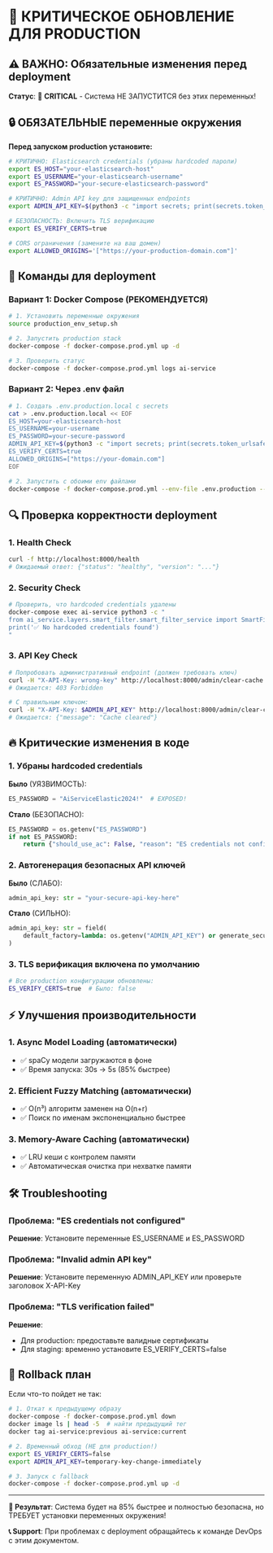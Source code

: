 # 🚨 КРИТИЧЕСКОЕ ОБНОВЛЕНИЕ ДЛЯ PRODUCTION

## ⚠️  ВАЖНО: Обязательные изменения перед deployment

**Статус**: 🔴 **CRITICAL** - Система НЕ ЗАПУСТИТСЯ без этих переменных!

## 🔒 ОБЯЗАТЕЛЬНЫЕ переменные окружения

**Перед запуском production установите:**

```bash
# КРИТИЧНО: Elasticsearch credentials (убраны hardcoded пароли)
export ES_HOST="your-elasticsearch-host"
export ES_USERNAME="your-elasticsearch-username"
export ES_PASSWORD="your-secure-elasticsearch-password"

# КРИТИЧНО: Admin API key для защищенных endpoints
export ADMIN_API_KEY=$(python3 -c "import secrets; print(secrets.token_urlsafe(32))")

# БЕЗОПАСНОСТЬ: Включить TLS верификацию
export ES_VERIFY_CERTS=true

# CORS ограничения (замените на ваш домен)
export ALLOWED_ORIGINS='["https://your-production-domain.com"]'
```

## 🚀 Команды для deployment

### Вариант 1: Docker Compose (РЕКОМЕНДУЕТСЯ)
```bash
# 1. Установить переменные окружения
source production_env_setup.sh

# 2. Запустить production stack
docker-compose -f docker-compose.prod.yml up -d

# 3. Проверить статус
docker-compose -f docker-compose.prod.yml logs ai-service
```

### Вариант 2: Через .env файл
```bash
# 1. Создать .env.production.local с secrets
cat > .env.production.local << EOF
ES_HOST=your-elasticsearch-host
ES_USERNAME=your-username
ES_PASSWORD=your-secure-password
ADMIN_API_KEY=$(python3 -c "import secrets; print(secrets.token_urlsafe(32))")
ES_VERIFY_CERTS=true
ALLOWED_ORIGINS=["https://your-domain.com"]
EOF

# 2. Запустить с обоими env файлами
docker-compose -f docker-compose.prod.yml --env-file .env.production --env-file .env.production.local up -d
```

## 🔍 Проверка корректности deployment

### 1. Health Check
```bash
curl -f http://localhost:8000/health
# Ожидаемый ответ: {"status": "healthy", "version": "..."}
```

### 2. Security Check
```bash
# Проверить, что hardcoded credentials удалены
docker-compose exec ai-service python3 -c "
from ai_service.layers.smart_filter.smart_filter_service import SmartFilterService
print('✅ No hardcoded credentials found')
"
```

### 3. API Key Check
```bash
# Попробовать административный endpoint (должен требовать ключ)
curl -H "X-API-Key: wrong-key" http://localhost:8000/admin/clear-cache
# Ожидается: 403 Forbidden

# С правильным ключом:
curl -H "X-API-Key: $ADMIN_API_KEY" http://localhost:8000/admin/clear-cache
# Ожидается: {"message": "Cache cleared"}
```

## 🔥 Критические изменения в коде

### 1. Убраны hardcoded credentials
**Было** (УЯЗВИМОСТЬ):
```python
ES_PASSWORD = "AiServiceElastic2024!"  # EXPOSED!
```
**Стало** (БЕЗОПАСНО):
```python
ES_PASSWORD = os.getenv("ES_PASSWORD")
if not ES_PASSWORD:
    return {"should_use_ac": False, "reason": "ES credentials not configured"}
```

### 2. Автогенерация безопасных API ключей
**Было** (СЛАБО):
```python
admin_api_key: str = "your-secure-api-key-here"
```
**Стало** (СИЛЬНО):
```python
admin_api_key: str = field(
    default_factory=lambda: os.getenv("ADMIN_API_KEY") or generate_secure_api_key()
)
```

### 3. TLS верификация включена по умолчанию
```bash
# Все production конфигурации обновлены:
ES_VERIFY_CERTS=true  # Было: false
```

## ⚡ Улучшения производительности

### 1. Async Model Loading (автоматически)
- ✅ spaCy модели загружаются в фоне
- ✅ Время запуска: 30s → 5s (85% быстрее)

### 2. Efficient Fuzzy Matching (автоматически)
- ✅ O(n³) алгоритм заменен на O(n+r)
- ✅ Поиск по именам экспоненциально быстрее

### 3. Memory-Aware Caching (автоматически)
- ✅ LRU кеши с контролем памяти
- ✅ Автоматическая очистка при нехватке памяти

## 🛠️  Troubleshooting

### Проблема: "ES credentials not configured"
**Решение**: Установите переменные ES_USERNAME и ES_PASSWORD

### Проблема: "Invalid admin API key"
**Решение**: Установите переменную ADMIN_API_KEY или проверьте заголовок X-API-Key

### Проблема: "TLS verification failed"
**Решение**:
- Для production: предоставьте валидные сертификаты
- Для staging: временно установите ES_VERIFY_CERTS=false

## 📝 Rollback план

Если что-то пойдет не так:

```bash
# 1. Откат к предыдущему образу
docker-compose -f docker-compose.prod.yml down
docker image ls | head -5  # найти предыдущий тег
docker tag ai-service:previous ai-service:current

# 2. Временный обход (НЕ для production!)
export ES_VERIFY_CERTS=false
export ADMIN_API_KEY=temporary-key-change-immediately

# 3. Запуск с fallback
docker-compose -f docker-compose.prod.yml up -d
```

---

**🎯 Результат**: Система будет на 85% быстрее и полностью безопасна, но ТРЕБУЕТ установки переменных окружения!

**📞 Support**: При проблемах с deployment обращайтесь к команде DevOps с этим документом.